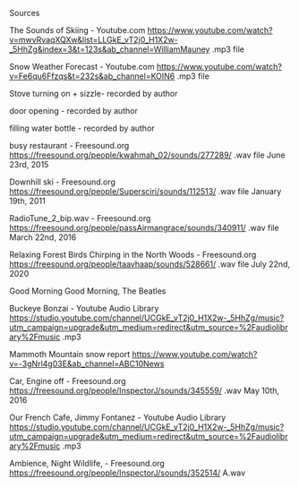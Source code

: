 Sources

The Sounds of Skiing - Youtube.com https://www.youtube.com/watch?v=mwvRvaqXQXw&list=LLGkE_vT2j0_H1X2w-_5HhZg&index=3&t=123s&ab_channel=WilliamMauney .mp3 file

Snow Weather Forecast - Youtube.com https://www.youtube.com/watch?v=Fe6qu6Ffzqs&t=232s&ab_channel=KOIN6 .mp3 file

Stove turning on + sizzle- recorded by author

door opening - recorded by author

filling water bottle - recorded by author

busy restaurant - Freesound.org https://freesound.org/people/kwahmah_02/sounds/277289/ .wav file June 23rd, 2015

Downhill ski - Freesound.org https://freesound.org/people/Supersciri/sounds/112513/ .wav file January 19th, 2011

RadioTune_2_bip.wav - Freesound.org https://freesound.org/people/passAirmangrace/sounds/340911/ .wav file March 22nd, 2016

Relaxing Forest Birds Chirping in the North Woods - Freesound.org https://freesound.org/people/taavhaap/sounds/528661/ .wav file July 22nd, 2020

Good Morning Good Morning, The Beatles

Buckeye Bonzai - Youtube Audio Library https://studio.youtube.com/channel/UCGkE_vT2j0_H1X2w-_5HhZg/music?utm_campaign=upgrade&utm_medium=redirect&utm_source=%2Faudiolibrary%2Fmusic .mp3

Mammoth Mountain snow report https://www.youtube.com/watch?v=-3gNrl4g03E&ab_channel=ABC10News

Car, Engine off - Freesound.org https://freesound.org/people/InspectorJ/sounds/345559/ .wav May 10th, 2016

Our French Cafe, Jimmy Fontanez - Youtube Audio Library https://studio.youtube.com/channel/UCGkE_vT2j0_H1X2w-_5HhZg/music?utm_campaign=upgrade&utm_medium=redirect&utm_source=%2Faudiolibrary%2Fmusic .mp3

Ambience, Night Wildlife, - Freesound.org https://freesound.org/people/InspectorJ/sounds/352514/ A.wav

